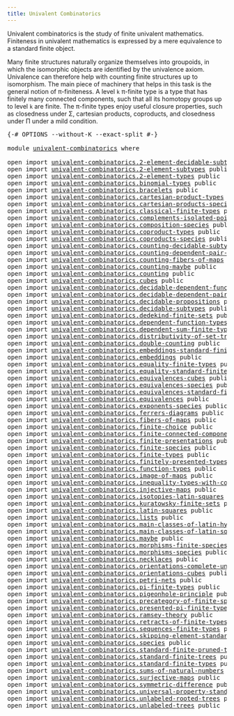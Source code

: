 ```yaml
---
title: Univalent Combinatorics
---
```


Univalent combinatorics is the study of finite univalent mathematics. Finiteness in univalent mathematics is expressed by a mere equivalence to a standard finite object.

Many finite structures naturally organize themselves into groupoids, in which the isomorphic objects are identified by the univalence axiom. Univalence can therefore help with counting finite structures up to isomorphism. The main piece of machinery that helps in this task is the general notion of π-finiteness. A level `k` π-finite type is a type that has finitely many connected components, such that all its homotopy groups up to level `k` are finite. The π-finite types enjoy useful closure properties, such as closedness under Σ, cartesian products, coproducts, and closedness under Π under a mild condition.

<pre class="Agda"><a id="836" class="Symbol">{-#</a> <a id="840" class="Keyword">OPTIONS</a> <a id="848" class="Pragma">--without-K</a> <a id="860" class="Pragma">--exact-split</a> <a id="874" class="Symbol">#-}</a>

<a id="879" class="Keyword">module</a> <a id="886" href="univalent-combinatorics.html" class="Module">univalent-combinatorics</a> <a id="910" class="Keyword">where</a>

<a id="917" class="Keyword">open</a> <a id="922" class="Keyword">import</a> <a id="929" href="univalent-combinatorics.2-element-decidable-subtypes.html" class="Module">univalent-combinatorics.2-element-decidable-subtypes</a> <a id="982" class="Keyword">public</a>
<a id="989" class="Keyword">open</a> <a id="994" class="Keyword">import</a> <a id="1001" href="univalent-combinatorics.2-element-subtypes.html" class="Module">univalent-combinatorics.2-element-subtypes</a> <a id="1044" class="Keyword">public</a>
<a id="1051" class="Keyword">open</a> <a id="1056" class="Keyword">import</a> <a id="1063" href="univalent-combinatorics.2-element-types.html" class="Module">univalent-combinatorics.2-element-types</a> <a id="1103" class="Keyword">public</a>
<a id="1110" class="Keyword">open</a> <a id="1115" class="Keyword">import</a> <a id="1122" href="univalent-combinatorics.binomial-types.html" class="Module">univalent-combinatorics.binomial-types</a> <a id="1161" class="Keyword">public</a>
<a id="1168" class="Keyword">open</a> <a id="1173" class="Keyword">import</a> <a id="1180" href="univalent-combinatorics.bracelets.html" class="Module">univalent-combinatorics.bracelets</a> <a id="1214" class="Keyword">public</a>
<a id="1221" class="Keyword">open</a> <a id="1226" class="Keyword">import</a> <a id="1233" href="univalent-combinatorics.cartesian-product-types.html" class="Module">univalent-combinatorics.cartesian-product-types</a> <a id="1281" class="Keyword">public</a>
<a id="1288" class="Keyword">open</a> <a id="1293" class="Keyword">import</a> <a id="1300" href="univalent-combinatorics.cartesian-products-species.html" class="Module">univalent-combinatorics.cartesian-products-species</a> <a id="1351" class="Keyword">public</a>
<a id="1358" class="Keyword">open</a> <a id="1363" class="Keyword">import</a> <a id="1370" href="univalent-combinatorics.classical-finite-types.html" class="Module">univalent-combinatorics.classical-finite-types</a> <a id="1417" class="Keyword">public</a>
<a id="1424" class="Keyword">open</a> <a id="1429" class="Keyword">import</a> <a id="1436" href="univalent-combinatorics.complements-isolated-points.html" class="Module">univalent-combinatorics.complements-isolated-points</a> <a id="1488" class="Keyword">public</a>
<a id="1495" class="Keyword">open</a> <a id="1500" class="Keyword">import</a> <a id="1507" href="univalent-combinatorics.composition-species.html" class="Module">univalent-combinatorics.composition-species</a> <a id="1551" class="Keyword">public</a>
<a id="1558" class="Keyword">open</a> <a id="1563" class="Keyword">import</a> <a id="1570" href="univalent-combinatorics.coproduct-types.html" class="Module">univalent-combinatorics.coproduct-types</a> <a id="1610" class="Keyword">public</a>
<a id="1617" class="Keyword">open</a> <a id="1622" class="Keyword">import</a> <a id="1629" href="univalent-combinatorics.coproducts-species.html" class="Module">univalent-combinatorics.coproducts-species</a> <a id="1672" class="Keyword">public</a>
<a id="1679" class="Keyword">open</a> <a id="1684" class="Keyword">import</a> <a id="1691" href="univalent-combinatorics.counting-decidable-subtypes.html" class="Module">univalent-combinatorics.counting-decidable-subtypes</a> <a id="1743" class="Keyword">public</a>
<a id="1750" class="Keyword">open</a> <a id="1755" class="Keyword">import</a> <a id="1762" href="univalent-combinatorics.counting-dependent-pair-types.html" class="Module">univalent-combinatorics.counting-dependent-pair-types</a> <a id="1816" class="Keyword">public</a>
<a id="1823" class="Keyword">open</a> <a id="1828" class="Keyword">import</a> <a id="1835" href="univalent-combinatorics.counting-fibers-of-maps.html" class="Module">univalent-combinatorics.counting-fibers-of-maps</a> <a id="1883" class="Keyword">public</a>
<a id="1890" class="Keyword">open</a> <a id="1895" class="Keyword">import</a> <a id="1902" href="univalent-combinatorics.counting-maybe.html" class="Module">univalent-combinatorics.counting-maybe</a> <a id="1941" class="Keyword">public</a>
<a id="1948" class="Keyword">open</a> <a id="1953" class="Keyword">import</a> <a id="1960" href="univalent-combinatorics.counting.html" class="Module">univalent-combinatorics.counting</a> <a id="1993" class="Keyword">public</a>
<a id="2000" class="Keyword">open</a> <a id="2005" class="Keyword">import</a> <a id="2012" href="univalent-combinatorics.cubes.html" class="Module">univalent-combinatorics.cubes</a> <a id="2042" class="Keyword">public</a>
<a id="2049" class="Keyword">open</a> <a id="2054" class="Keyword">import</a> <a id="2061" href="univalent-combinatorics.decidable-dependent-function-types.html" class="Module">univalent-combinatorics.decidable-dependent-function-types</a> <a id="2120" class="Keyword">public</a>
<a id="2127" class="Keyword">open</a> <a id="2132" class="Keyword">import</a> <a id="2139" href="univalent-combinatorics.decidable-dependent-pair-types.html" class="Module">univalent-combinatorics.decidable-dependent-pair-types</a> <a id="2194" class="Keyword">public</a>
<a id="2201" class="Keyword">open</a> <a id="2206" class="Keyword">import</a> <a id="2213" href="univalent-combinatorics.decidable-propositions.html" class="Module">univalent-combinatorics.decidable-propositions</a> <a id="2260" class="Keyword">public</a>
<a id="2267" class="Keyword">open</a> <a id="2272" class="Keyword">import</a> <a id="2279" href="univalent-combinatorics.decidable-subtypes.html" class="Module">univalent-combinatorics.decidable-subtypes</a> <a id="2322" class="Keyword">public</a>
<a id="2329" class="Keyword">open</a> <a id="2334" class="Keyword">import</a> <a id="2341" href="univalent-combinatorics.dedekind-finite-sets.html" class="Module">univalent-combinatorics.dedekind-finite-sets</a> <a id="2386" class="Keyword">public</a>
<a id="2393" class="Keyword">open</a> <a id="2398" class="Keyword">import</a> <a id="2405" href="univalent-combinatorics.dependent-function-types.html" class="Module">univalent-combinatorics.dependent-function-types</a> <a id="2454" class="Keyword">public</a>
<a id="2461" class="Keyword">open</a> <a id="2466" class="Keyword">import</a> <a id="2473" href="univalent-combinatorics.dependent-sum-finite-types.html" class="Module">univalent-combinatorics.dependent-sum-finite-types</a> <a id="2524" class="Keyword">public</a>
<a id="2531" class="Keyword">open</a> <a id="2536" class="Keyword">import</a> <a id="2543" href="univalent-combinatorics.distributivity-of-set-truncation-over-finite-products.html" class="Module">univalent-combinatorics.distributivity-of-set-truncation-over-finite-products</a> <a id="2621" class="Keyword">public</a>
<a id="2628" class="Keyword">open</a> <a id="2633" class="Keyword">import</a> <a id="2640" href="univalent-combinatorics.double-counting.html" class="Module">univalent-combinatorics.double-counting</a> <a id="2680" class="Keyword">public</a>
<a id="2687" class="Keyword">open</a> <a id="2692" class="Keyword">import</a> <a id="2699" href="univalent-combinatorics.embeddings-standard-finite-types.html" class="Module">univalent-combinatorics.embeddings-standard-finite-types</a> <a id="2756" class="Keyword">public</a>
<a id="2763" class="Keyword">open</a> <a id="2768" class="Keyword">import</a> <a id="2775" href="univalent-combinatorics.embeddings.html" class="Module">univalent-combinatorics.embeddings</a> <a id="2810" class="Keyword">public</a>
<a id="2817" class="Keyword">open</a> <a id="2822" class="Keyword">import</a> <a id="2829" href="univalent-combinatorics.equality-finite-types.html" class="Module">univalent-combinatorics.equality-finite-types</a> <a id="2875" class="Keyword">public</a>
<a id="2882" class="Keyword">open</a> <a id="2887" class="Keyword">import</a> <a id="2894" href="univalent-combinatorics.equality-standard-finite-types.html" class="Module">univalent-combinatorics.equality-standard-finite-types</a> <a id="2949" class="Keyword">public</a>
<a id="2956" class="Keyword">open</a> <a id="2961" class="Keyword">import</a> <a id="2968" href="univalent-combinatorics.equivalences-cubes.html" class="Module">univalent-combinatorics.equivalences-cubes</a> <a id="3011" class="Keyword">public</a>
<a id="3018" class="Keyword">open</a> <a id="3023" class="Keyword">import</a> <a id="3030" href="univalent-combinatorics.equivalences-species.html" class="Module">univalent-combinatorics.equivalences-species</a> <a id="3075" class="Keyword">public</a>
<a id="3082" class="Keyword">open</a> <a id="3087" class="Keyword">import</a> <a id="3094" href="univalent-combinatorics.equivalences-standard-finite-types.html" class="Module">univalent-combinatorics.equivalences-standard-finite-types</a> <a id="3153" class="Keyword">public</a>
<a id="3160" class="Keyword">open</a> <a id="3165" class="Keyword">import</a> <a id="3172" href="univalent-combinatorics.equivalences.html" class="Module">univalent-combinatorics.equivalences</a> <a id="3209" class="Keyword">public</a>
<a id="3216" class="Keyword">open</a> <a id="3221" class="Keyword">import</a> <a id="3228" href="univalent-combinatorics.exponents-species.html" class="Module">univalent-combinatorics.exponents-species</a> <a id="3270" class="Keyword">public</a>
<a id="3277" class="Keyword">open</a> <a id="3282" class="Keyword">import</a> <a id="3289" href="univalent-combinatorics.ferrers-diagrams.html" class="Module">univalent-combinatorics.ferrers-diagrams</a> <a id="3330" class="Keyword">public</a>
<a id="3337" class="Keyword">open</a> <a id="3342" class="Keyword">import</a> <a id="3349" href="univalent-combinatorics.fibers-of-maps.html" class="Module">univalent-combinatorics.fibers-of-maps</a> <a id="3388" class="Keyword">public</a>
<a id="3395" class="Keyword">open</a> <a id="3400" class="Keyword">import</a> <a id="3407" href="univalent-combinatorics.finite-choice.html" class="Module">univalent-combinatorics.finite-choice</a> <a id="3445" class="Keyword">public</a>
<a id="3452" class="Keyword">open</a> <a id="3457" class="Keyword">import</a> <a id="3464" href="univalent-combinatorics.finite-connected-components.html" class="Module">univalent-combinatorics.finite-connected-components</a> <a id="3516" class="Keyword">public</a>
<a id="3523" class="Keyword">open</a> <a id="3528" class="Keyword">import</a> <a id="3535" href="univalent-combinatorics.finite-presentations.html" class="Module">univalent-combinatorics.finite-presentations</a> <a id="3580" class="Keyword">public</a>
<a id="3587" class="Keyword">open</a> <a id="3592" class="Keyword">import</a> <a id="3599" href="univalent-combinatorics.finite-species.html" class="Module">univalent-combinatorics.finite-species</a> <a id="3638" class="Keyword">public</a>
<a id="3645" class="Keyword">open</a> <a id="3650" class="Keyword">import</a> <a id="3657" href="univalent-combinatorics.finite-types.html" class="Module">univalent-combinatorics.finite-types</a> <a id="3694" class="Keyword">public</a>
<a id="3701" class="Keyword">open</a> <a id="3706" class="Keyword">import</a> <a id="3713" href="univalent-combinatorics.finitely-presented-types.html" class="Module">univalent-combinatorics.finitely-presented-types</a> <a id="3762" class="Keyword">public</a>
<a id="3769" class="Keyword">open</a> <a id="3774" class="Keyword">import</a> <a id="3781" href="univalent-combinatorics.function-types.html" class="Module">univalent-combinatorics.function-types</a> <a id="3820" class="Keyword">public</a>
<a id="3827" class="Keyword">open</a> <a id="3832" class="Keyword">import</a> <a id="3839" href="univalent-combinatorics.image-of-maps.html" class="Module">univalent-combinatorics.image-of-maps</a> <a id="3877" class="Keyword">public</a>
<a id="3884" class="Keyword">open</a> <a id="3889" class="Keyword">import</a> <a id="3896" href="univalent-combinatorics.inequality-types-with-counting.html" class="Module">univalent-combinatorics.inequality-types-with-counting</a> <a id="3951" class="Keyword">public</a>
<a id="3958" class="Keyword">open</a> <a id="3963" class="Keyword">import</a> <a id="3970" href="univalent-combinatorics.injective-maps.html" class="Module">univalent-combinatorics.injective-maps</a> <a id="4009" class="Keyword">public</a>
<a id="4016" class="Keyword">open</a> <a id="4021" class="Keyword">import</a> <a id="4028" href="univalent-combinatorics.isotopies-latin-squares.html" class="Module">univalent-combinatorics.isotopies-latin-squares</a> <a id="4076" class="Keyword">public</a>
<a id="4083" class="Keyword">open</a> <a id="4088" class="Keyword">import</a> <a id="4095" href="univalent-combinatorics.kuratowsky-finite-sets.html" class="Module">univalent-combinatorics.kuratowsky-finite-sets</a> <a id="4142" class="Keyword">public</a>
<a id="4149" class="Keyword">open</a> <a id="4154" class="Keyword">import</a> <a id="4161" href="univalent-combinatorics.latin-squares.html" class="Module">univalent-combinatorics.latin-squares</a> <a id="4199" class="Keyword">public</a>
<a id="4206" class="Keyword">open</a> <a id="4211" class="Keyword">import</a> <a id="4218" href="univalent-combinatorics.lists.html" class="Module">univalent-combinatorics.lists</a> <a id="4248" class="Keyword">public</a>
<a id="4255" class="Keyword">open</a> <a id="4260" class="Keyword">import</a> <a id="4267" href="univalent-combinatorics.main-classes-of-latin-hypercubes.html" class="Module">univalent-combinatorics.main-classes-of-latin-hypercubes</a> <a id="4324" class="Keyword">public</a>
<a id="4331" class="Keyword">open</a> <a id="4336" class="Keyword">import</a> <a id="4343" href="univalent-combinatorics.main-classes-of-latin-squares.html" class="Module">univalent-combinatorics.main-classes-of-latin-squares</a> <a id="4397" class="Keyword">public</a>
<a id="4404" class="Keyword">open</a> <a id="4409" class="Keyword">import</a> <a id="4416" href="univalent-combinatorics.maybe.html" class="Module">univalent-combinatorics.maybe</a> <a id="4446" class="Keyword">public</a>
<a id="4453" class="Keyword">open</a> <a id="4458" class="Keyword">import</a> <a id="4465" href="univalent-combinatorics.morphisms-finite-species.html" class="Module">univalent-combinatorics.morphisms-finite-species</a> <a id="4514" class="Keyword">public</a>
<a id="4521" class="Keyword">open</a> <a id="4526" class="Keyword">import</a> <a id="4533" href="univalent-combinatorics.morphisms-species.html" class="Module">univalent-combinatorics.morphisms-species</a> <a id="4575" class="Keyword">public</a>
<a id="4582" class="Keyword">open</a> <a id="4587" class="Keyword">import</a> <a id="4594" href="univalent-combinatorics.necklaces.html" class="Module">univalent-combinatorics.necklaces</a> <a id="4628" class="Keyword">public</a>
<a id="4635" class="Keyword">open</a> <a id="4640" class="Keyword">import</a> <a id="4647" href="univalent-combinatorics.orientations-complete-undirected-graph.html" class="Module">univalent-combinatorics.orientations-complete-undirected-graph</a> <a id="4710" class="Keyword">public</a>
<a id="4717" class="Keyword">open</a> <a id="4722" class="Keyword">import</a> <a id="4729" href="univalent-combinatorics.orientations-cubes.html" class="Module">univalent-combinatorics.orientations-cubes</a> <a id="4772" class="Keyword">public</a>
<a id="4779" class="Keyword">open</a> <a id="4784" class="Keyword">import</a> <a id="4791" href="univalent-combinatorics.petri-nets.html" class="Module">univalent-combinatorics.petri-nets</a> <a id="4826" class="Keyword">public</a>
<a id="4833" class="Keyword">open</a> <a id="4838" class="Keyword">import</a> <a id="4845" href="univalent-combinatorics.pi-finite-types.html" class="Module">univalent-combinatorics.pi-finite-types</a> <a id="4885" class="Keyword">public</a>
<a id="4892" class="Keyword">open</a> <a id="4897" class="Keyword">import</a> <a id="4904" href="univalent-combinatorics.pigeonhole-principle.html" class="Module">univalent-combinatorics.pigeonhole-principle</a> <a id="4949" class="Keyword">public</a>
<a id="4956" class="Keyword">open</a> <a id="4961" class="Keyword">import</a> <a id="4968" href="univalent-combinatorics.precategory-of-finite-species.html" class="Module">univalent-combinatorics.precategory-of-finite-species</a> <a id="5022" class="Keyword">public</a>
<a id="5029" class="Keyword">open</a> <a id="5034" class="Keyword">import</a> <a id="5041" href="univalent-combinatorics.presented-pi-finite-types.html" class="Module">univalent-combinatorics.presented-pi-finite-types</a> <a id="5091" class="Keyword">public</a>
<a id="5098" class="Keyword">open</a> <a id="5103" class="Keyword">import</a> <a id="5110" href="univalent-combinatorics.ramsey-theory.html" class="Module">univalent-combinatorics.ramsey-theory</a> <a id="5148" class="Keyword">public</a>
<a id="5155" class="Keyword">open</a> <a id="5160" class="Keyword">import</a> <a id="5167" href="univalent-combinatorics.retracts-of-finite-types.html" class="Module">univalent-combinatorics.retracts-of-finite-types</a> <a id="5216" class="Keyword">public</a>
<a id="5223" class="Keyword">open</a> <a id="5228" class="Keyword">import</a> <a id="5235" href="univalent-combinatorics.sequences-finite-types.html" class="Module">univalent-combinatorics.sequences-finite-types</a> <a id="5282" class="Keyword">public</a>
<a id="5289" class="Keyword">open</a> <a id="5294" class="Keyword">import</a> <a id="5301" href="univalent-combinatorics.skipping-element-standard-finite-types.html" class="Module">univalent-combinatorics.skipping-element-standard-finite-types</a> <a id="5364" class="Keyword">public</a>
<a id="5371" class="Keyword">open</a> <a id="5376" class="Keyword">import</a> <a id="5383" href="univalent-combinatorics.species.html" class="Module">univalent-combinatorics.species</a> <a id="5415" class="Keyword">public</a>
<a id="5422" class="Keyword">open</a> <a id="5427" class="Keyword">import</a> <a id="5434" href="univalent-combinatorics.standard-finite-pruned-trees.html" class="Module">univalent-combinatorics.standard-finite-pruned-trees</a> <a id="5487" class="Keyword">public</a>
<a id="5494" class="Keyword">open</a> <a id="5499" class="Keyword">import</a> <a id="5506" href="univalent-combinatorics.standard-finite-trees.html" class="Module">univalent-combinatorics.standard-finite-trees</a> <a id="5552" class="Keyword">public</a>
<a id="5559" class="Keyword">open</a> <a id="5564" class="Keyword">import</a> <a id="5571" href="univalent-combinatorics.standard-finite-types.html" class="Module">univalent-combinatorics.standard-finite-types</a> <a id="5617" class="Keyword">public</a>
<a id="5624" class="Keyword">open</a> <a id="5629" class="Keyword">import</a> <a id="5636" href="univalent-combinatorics.sums-of-natural-numbers.html" class="Module">univalent-combinatorics.sums-of-natural-numbers</a> <a id="5684" class="Keyword">public</a>
<a id="5691" class="Keyword">open</a> <a id="5696" class="Keyword">import</a> <a id="5703" href="univalent-combinatorics.surjective-maps.html" class="Module">univalent-combinatorics.surjective-maps</a> <a id="5743" class="Keyword">public</a>
<a id="5750" class="Keyword">open</a> <a id="5755" class="Keyword">import</a> <a id="5762" href="univalent-combinatorics.symmetric-difference.html" class="Module">univalent-combinatorics.symmetric-difference</a> <a id="5807" class="Keyword">public</a>
<a id="5814" class="Keyword">open</a> <a id="5819" class="Keyword">import</a> <a id="5826" href="univalent-combinatorics.universal-property-standard-finite-types.html" class="Module">univalent-combinatorics.universal-property-standard-finite-types</a> <a id="5891" class="Keyword">public</a>
<a id="5898" class="Keyword">open</a> <a id="5903" class="Keyword">import</a> <a id="5910" href="univalent-combinatorics.unlabeled-rooted-trees.html" class="Module">univalent-combinatorics.unlabeled-rooted-trees</a> <a id="5957" class="Keyword">public</a>
<a id="5964" class="Keyword">open</a> <a id="5969" class="Keyword">import</a> <a id="5976" href="univalent-combinatorics.unlabeled-trees.html" class="Module">univalent-combinatorics.unlabeled-trees</a> <a id="6016" class="Keyword">public</a>
</pre>